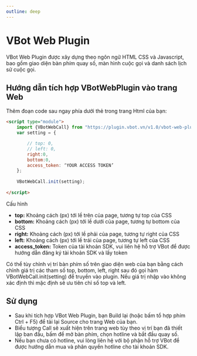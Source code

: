 ```yaml
---
outline: deep
---
```


# VBot Web Plugin

VBot Web Plugin được xây dựng theo ngôn ngữ HTML CSS và Javascript, bao gồm giao diện bàn phím quay số, màn hình cuộc gọi và danh sách lịch sử cuộc gọi.

<script setup>
import GitHubButton from '../../../.vitepress//components/GitHubButton.vue'
</script>
<a href="https://github.com/VBotDevTeam/VBot-WebPlugin-Example" target="_blank" style="text-decoration: none;">
<GitHubButton />
</a>

## Hướng dẫn tích hợp VBotWebPlugin vào trang Web

Thêm đoạn code sau ngay phía dưới thẻ trong trang Html của bạn:

```HTML
<script type="module">
    import {VBotWebCall} from "https://plugin.vbot.vn/v1.0/vbot-web-plugin.js";
    var setting = {

        // top: 0,
        // left: 0,
        right:0,
        bottom:0,
        access_token: ‘YOUR ACCESS TOKEN’
    };
   
    VBotWebCall.init(setting);
      
</script>
``` 

Cấu hình

- **top:** Khoảng cách (px) tới lề trên của page, tương tự top của CSS
- **bottom:** Khoảng cách (px) tới lề dưới của page, tương tự bottom của CSS
- **right:** Khoảng cách (px) tới lề phải của page, tương tự right của CSS
- **left:** Khoảng cách (px) tới lề trái của page, tương tự left của CSS
- **access_token:** Token của tài khoản SDK, vui liên hệ hỗ trợ VBot để được hướng dẫn đăng ký tài khoản SDK và lấy token

Có thể tùy chỉnh vị trí bàn phím số trên giao diện web của bạn bằng cách chỉnh giá trị các tham số top, bottom, left, right sau đó gọi hàm VBotWebCall.init(setting) để truyền vào plugin. Nếu giá trị nhập vào không xác định thì mặc định sẽ ưu tiên chỉ số top và left.

## Sử dụng

- Sau khi tích hợp VBot Web Plugin, bạn Build lại (hoặc bấm tổ hợp phím Ctrl + F5) để tải lại Source cho trang Web của bạn.
- Biểu tượng Call sẽ xuất hiện trên trang web tùy theo vị trí bạn đã thiết lập ban đầu, bấm để mở bàn phím, chọn hotline và bắt đầu quay số.
- Nếu bạn chưa có hotline, vui lòng liên hệ với bộ phận hỗ trợ VBot để được hướng dẫn mua và phân quyền hotline cho tài khoản SDK.